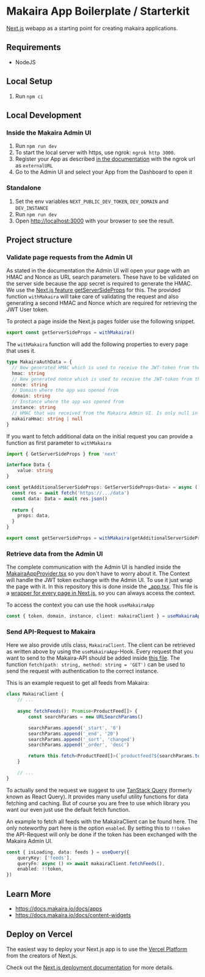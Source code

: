 # Makaira App Boilerplate / Starterkit

[Next.js](https://nextjs.org/)  webapp as a starting point for creating makaira applications.

## Requirements

- NodeJS

## Local Setup

1. Run `npm ci`

## Local Development

### Inside the Makaira Admin UI
1. Run `npm run dev`
2. To start the local server with https, use ngrok: `ngrok http 3000`.
3. Register your App as described [in the documentation](https://docs.makaira.io/docs/apps#register-your-app-at-makaira) with the ngrok url as `externalURL`
4. Go to the Admin UI and select your App from the Dashboard to open it


### Standalone
1. Set the env variables `NEXT_PUBLIC_DEV_TOKEN`, `DEV_DOMAIN` and `DEV_INSTANCE`
2. Run `npm run dev`
3. Open [http://localhost:3000](http://localhost:3000) with your browser to see the result.

## Project structure

### Validate page requests from the Admin UI
As stated in the documentation the Admin UI will open your page with an HMAC and Nonce as URL search parameters.
These have to be validated on the server side because the app secret is required to generate the HMAC.
We use the [Next.js feature getServerSideProps](https://nextjs.org/docs/api-reference/data-fetching/get-server-side-props) for this. The provided function `withMakaira` will take care
of validating the request and also generating a second HMAC and Nonce which are required for retrieving the JWT User token.

To protect a page inside the Next.js pages folder use the following snippet.
```javascript
export const getServerSideProps = withMakaira()
```

The `withMakaira` function will add the following properties to every page that uses it.
```typescript
type MakairaAuthData = {
  // New generated HMAC which is used to receive the JWT-token from the Makaira Admin UI
  hmac: string
  // New generated nonce which is used to receive the JWT-token from the Makaira Admin UI
  nonce: string
  // Domain where the app was opened from
  domain: string
  // Instance where the app was opened from
  instance: string
  // HMAC that was received from the Makaira Admin UI. Is only null in standalone dev mode
  makairaHmac: string | null
}
```

If you want to fetch additional data on the initial request you can provide a function as first parameter to `withMakaira`
```typescript
import { GetServerSideProps } from 'next'

interface Data {
    value: string
}

const getAdditionalServerSideProps: GetServerSideProps<Data> = async () => {
  const res = await fetch('https://.../data')
  const data: Data = await res.json()
    
  return {
    props: data,
  }
}

export const getServerSideProps = withMakaira(getAdditionalServerSideProps)
```

### Retrieve data from the Admin UI
The complete communication with the Admin UI is handled inside the [MakairaAppProvider.tsx](./src/makaira/MakairaAppProvider.tsx)
so you don't have to worry about it. The Context will handle the JWT token exchange with the Admin UI. 
To use it just wrap the page with it. In this repository this is done inside the [_app.tsx](./src/pages/_app.tsx).
This file is a [wrapper for every page in Next.js](https://nextjs.org/docs/advanced-features/custom-app),
so you can always access the context.

To access the context you can use the hook `useMakairaApp`
```typescript
const { token, domain, instance, client: makairaClient } = useMakairaApp()
```

### Send API-Request to Makaira
Here we also provide utils class, `MakairaClient`. The client can be retrieved as written above by using the `useMakairaApp`-Hook.
Every request that you want to send to the Makaira-API should be added inside [this file](./src/makaira/MakairaClient.ts).
The function `fetch(path: string, method: string = 'GET')` can be used to send the request with authentication to the correct instance.

This is an example request to get all feeds from Makaira:
```typescript
class MakairaClient {
    // ...
    
    async fetchFeeds(): Promise<ProductFeed[]> {
        const searchParams = new URLSearchParams()

        searchParams.append('_start', '0')
        searchParams.append('_end', '20')
        searchParams.append('_sort', 'changed')
        searchParams.append('_order', 'desc')

        return this.fetch<ProductFeed[]>(`productfeed?${searchParams.toString()}`)
    }

    // ...
}
```

To actually send the request we suggest to use [TanStack Query](https://github.com/TanStack/query) (formerly known as React Query).
It provides many useful utility functions for data fetching and caching. But of course you are free to use which library you want our even just use the default fetch function.

An example to fetch all feeds with the MakairaClient can be found here. The only noteworthy part here is the option `enabled`.
By setting this to `!!token` the API-Request will only be done if the token has been exchanged with the Makaira Admin UI.
```typescript
const { isLoading, data: feeds } = useQuery({
    queryKey: ['feeds'],
    queryFn: async () => await makairaClient.fetchFeeds(),
    enabled: !!token,
})
```

##  Learn More
- https://docs.makaira.io/docs/apps
- https://docs.makaira.io/docs/content-widgets


## Deploy on Vercel

The easiest way to deploy your Next.js app is to use the [Vercel Platform](https://vercel.com/new?utm_medium=default-template&filter=next.js&utm_source=create-next-app&utm_campaign=create-next-app-readme) from the creators of Next.js.

Check out the [Next.js deployment documentation](https://nextjs.org/docs/deployment) for more details.
